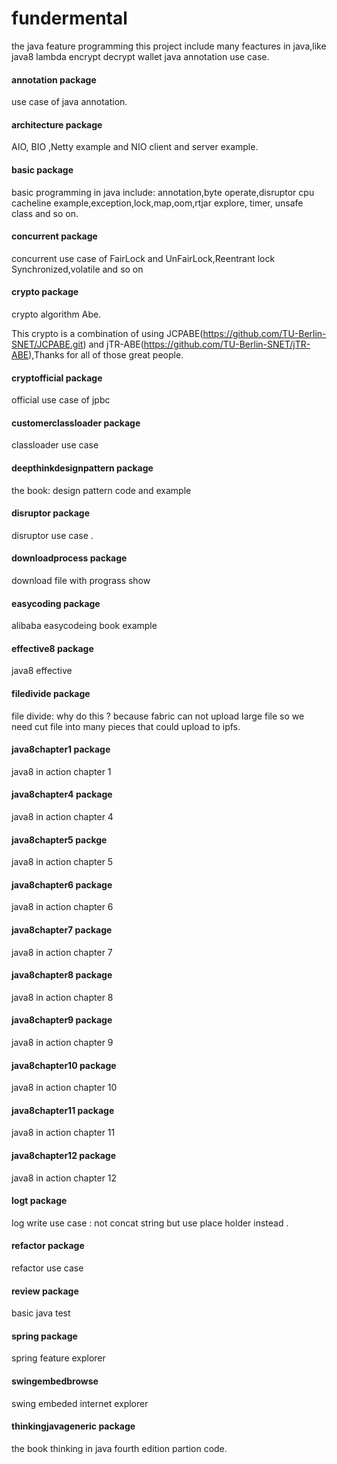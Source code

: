 # fundermental
the java feature programming
this project include many feactures in java,like java8 lambda encrypt decrypt wallet java annotation use case.

#### annotation package

use case of java annotation.

#### architecture package

AIO, BIO ,Netty example and NIO client and server example.

#### basic package 

basic programming in java include: annotation,byte operate,disruptor cpu cacheline example,exception,lock,map,oom,rtjar explore,
timer, unsafe class and so on.

#### concurrent package 

concurrent use case of FairLock and UnFairLock,Reentrant lock Synchronized,volatile and so on 

#### crypto package

crypto algorithm Abe.

This crypto is a combination of using JCPABE(https://github.com/TU-Berlin-SNET/JCPABE.git) and jTR-ABE(https://github.com/TU-Berlin-SNET/jTR-ABE),Thanks for all of those great people.

#### cryptofficial package 

official use case of jpbc

#### customerclassloader package 

classloader use case 

#### deepthinkdesignpattern package 

the book: design pattern code and example 

#### disruptor package 

disruptor use case .

#### downloadprocess package 

download file with prograss show 

#### easycoding package 

alibaba easycodeing book example 

#### effective8 package 

java8 effective 

#### filedivide package 

file divide: why do this ? because fabric can not upload large file so we need cut file into many pieces that could upload to ipfs.

#### java8chapter1 package 

java8 in action chapter 1 

#### java8chapter4 package 

java8 in action chapter 4

#### java8chapter5 packge 

java8 in action chapter 5

#### java8chapter6 package 

java8 in action chapter 6

#### java8chapter7 package 

java8 in action chapter 7

#### java8chapter8 package 

java8 in action chapter 8

#### java8chapter9 package 

java8 in action chapter 9

#### java8chapter10 package 

java8 in action chapter 10

#### java8chapter11 package 

java8 in action chapter 11 

#### java8chapter12 package 

java8 in action chapter 12

#### logt package 

log write use case : not concat string but use place holder instead .

#### refactor package 

refactor use case 

#### review package 

basic java test 

#### spring package 

spring feature explorer 

#### swingembedbrowse

swing embeded internet explorer 

#### thinkingjavageneric package

the book thinking in java fourth edition partion code.









